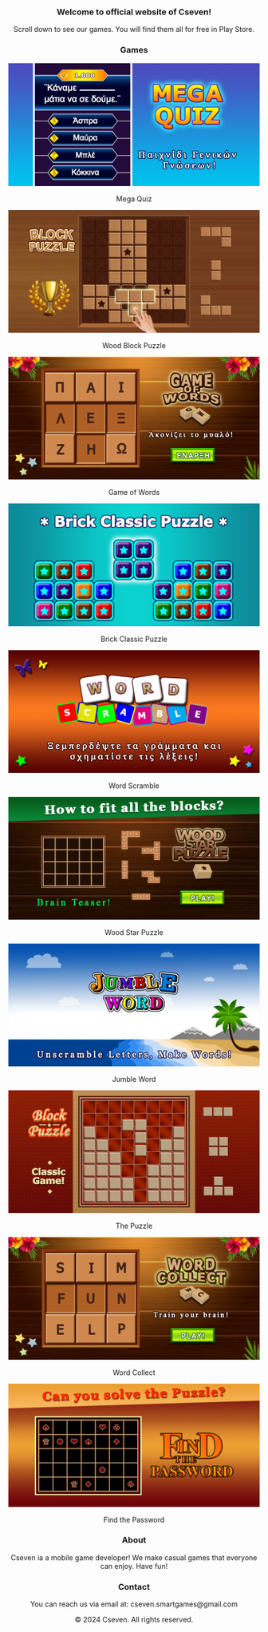<h3 align="center">Welcome to official website of Cseven!</h3>
<p align="center">Scroll down to see our games. You will find them all for free in Play Store.</p>
<h3 align="center">Games</h3>
<p align="center"><img src="images/Mega_Quiz_FG.png"/></p>
<p align="center">Mega Quiz</p>
<p align="center"><img src="images/WBP_FG.png"/></p>
<p align="center">Wood Block Puzzle</p>
<p align="center"><img src="images/Game_of_Words_FG.png"/></p>
<p align="center">Game of Words</p>
<p align="center"><img src="images/Brick_FG.png"/></p>
<p align="center">Brick Classic Puzzle</p>
<p align="center"><img src="images/Scramble_FG.png"/></p>
<p align="center">Word Scramble</p>
<p align="center"><img src="images/Wood_Star_Puzzle_FG.png"/></p>
<p align="center">Wood Star Puzzle</p>
<p align="center"><img src="images/jumble_FG.png"/></p>
<p align="center">Jumble Word</p>
<p align="center"><img src="images/Puzzle_FG.png"/></p>
<p align="center">The Puzzle</p>
<p align="center"><img src="images/Word_FG.png"/></p>
<p align="center">Word Collect</p>
<p align="center"><img src="images/Password_FG.png"/></p>
<p align="center">Find the Password</p>
<h3 align="center">About</h3>
<p align="center">Cseven ia a mobile game developer! We make casual games that everyone can enjoy. Have fun!</p>
<h3 align="center">Contact</h3>
<p align="center">You can reach us via email at: cseven.smartgames@gmail.com</p>
<p align="center">© 2024 Cseven. All rights reserved.</p>
